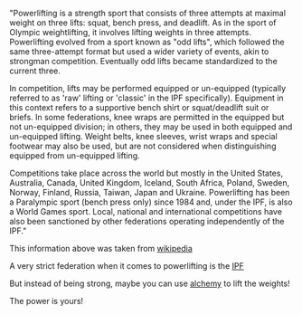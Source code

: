"Powerlifting is a strength sport that consists of three attempts at maximal weight on three lifts: squat,
bench press, and deadlift. As in the sport of Olympic weightlifting, it involves lifting weights in three
attempts. Powerlifting evolved from a sport known as "odd lifts", which followed the same three-attempt
format but used a wider variety of events, akin to strongman competition. Eventually odd lifts became
standardized to the current three.

In competition, lifts may be performed equipped or un-equipped (typically referred to as 'raw' lifting or
'classic' in the IPF specifically). Equipment in this context refers to a supportive bench shirt or
squat/deadlift suit or briefs. In some federations, knee wraps are permitted in the equipped but not
un-equipped division; in others, they may be used in both equipped and un-equipped lifting. Weight belts,
knee sleeves, wrist wraps and special footwear may also be used, but are not considered when distinguishing
equipped from un-equipped lifting.

Competitions take place across the world but mostly in the United States, Australia, Canada, United Kingdom,
Iceland, South Africa, Poland, Sweden, Norway, Finland, Russia, Taiwan, Japan and Ukraine. Powerlifting has
been a Paralympic sport (bench press only) since 1984 and, under the IPF, is also a World Games sport. Local,
national and international competitions have also been sanctioned by other federations operating independently
of the IPF."

This information above was taken from [wikipedia](https://en.wikipedia.org/wiki/Powerlifting)

A very strict federation when it comes to powerlifting is the [IPF](http://www.powerlifting-ipf.com/)

But instead of being strong, maybe you can use [alchemy](../alchemy/alchemy.md) to lift the weights!

The power is yours!